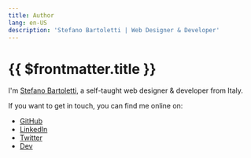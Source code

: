 ```yaml
---
title: Author
lang: en-US
description: 'Stefano Bartoletti | Web Designer & Developer'
---
```


# {{ $frontmatter.title }}

I'm [Stefano Bartoletti](https://www.stefanobartoletti.it/), a self-taught web designer & developer from Italy.

If you want to get in touch, you can find me online on:
- [GitHub](https://github.com/stefanobartoletti)
- [LinkedIn](https://www.linkedin.com/in/bartolettistefano)
- [Twitter](https://twitter.com/ste_bartoletti)
- [Dev](https://dev.to/stefanobartoletti)
